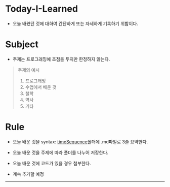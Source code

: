 # Today-I-Learned

 * 오늘 배웠던 것에 대하여 간단하게 또는 자세하게 기록하기 위함이다.
 
# Subject

 * 주제는 프로그래밍에 초점을 두지만 한정하지 않는다.
 > 주제의 예시
  > 1. 프로그래밍
  > 2. 수업에서 배운 것
  > 3. 철학
  > 4. 역사
  > 5. 기타
# Rule

 * 오늘 배운 것을 syntax: [timeSequence]()폴더에 .md파일로 3줄 요약한다.
 * 오늘 배운 것을 주제에 따라 폴더를 나누어 저장한다.
 * 오늘 배운 것에 코드가 있을 경우 첨부한다.
 
 * 계속 추가할 예정
 
 ----------------------------------------------------------------
